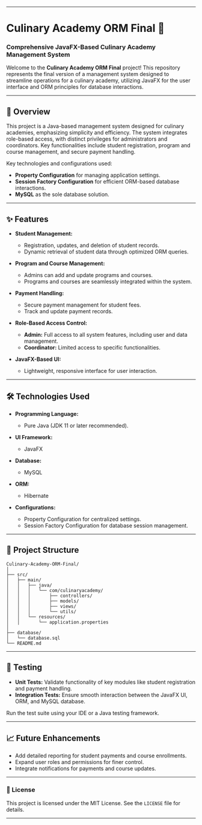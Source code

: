 
---

# Culinary Academy ORM Final 🍴  
### Comprehensive JavaFX-Based Culinary Academy Management System  

Welcome to the **Culinary Academy ORM Final** project! This repository represents the final version of a management system designed to streamline operations for a culinary academy, utilizing JavaFX for the user interface and ORM principles for database interactions.  

---

## 📖 Overview  

This project is a Java-based management system designed for culinary academies, emphasizing simplicity and efficiency. The system integrates role-based access, with distinct privileges for administrators and coordinators. Key functionalities include student registration, program and course management, and secure payment handling.  

Key technologies and configurations used:  
- **Property Configuration** for managing application settings.  
- **Session Factory Configuration** for efficient ORM-based database interactions.  
- **MySQL** as the sole database solution.  

---

## ✨ Features  

- **Student Management:**  
  - Registration, updates, and deletion of student records.  
  - Dynamic retrieval of student data through optimized ORM queries.  

- **Program and Course Management:**  
  - Admins can add and update programs and courses.  
  - Programs and courses are seamlessly integrated within the system.  

- **Payment Handling:**  
  - Secure payment management for student fees.  
  - Track and update payment records.  

- **Role-Based Access Control:**  
  - **Admin:** Full access to all system features, including user and data management.  
  - **Coordinator:** Limited access to specific functionalities.  

- **JavaFX-Based UI:**  
  - Lightweight, responsive interface for user interaction.  

---

## 🛠️ Technologies Used  

- **Programming Language:**  
  - Pure Java (JDK 11 or later recommended).  

- **UI Framework:**  
  - JavaFX  

- **Database:**  
  - MySQL  

- **ORM:**  
  - Hibernate  

- **Configurations:**  
  - Property Configuration for centralized settings.  
  - Session Factory Configuration for database session management.  

---


## 📁 Project Structure  

```plaintext  
Culinary-Academy-ORM-Final/  
│  
├── src/  
│   ├── main/  
│   │   ├── java/  
│   │   │   └── com/culinaryacademy/  
│   │   │       ├── controllers/  
│   │   │       ├── models/  
│   │   │       ├── views/  
│   │   │       └── utils/  
│   │   └── resources/  
│   │       └── application.properties  
│  
├── database/  
│   └── database.sql  
└── README.md  
```  

---

## 🧪 Testing  

- **Unit Tests:** Validate functionality of key modules like student registration and payment handling.  
- **Integration Tests:** Ensure smooth interaction between the JavaFX UI, ORM, and MySQL database.  

Run the test suite using your IDE or a Java testing framework.  

---

## 📈 Future Enhancements  

- Add detailed reporting for student payments and course enrollments.  
- Expand user roles and permissions for finer control.  
- Integrate notifications for payments and course updates.  



---

### 📜 License  

This project is licensed under the MIT License. See the `LICENSE` file for details.  

---

